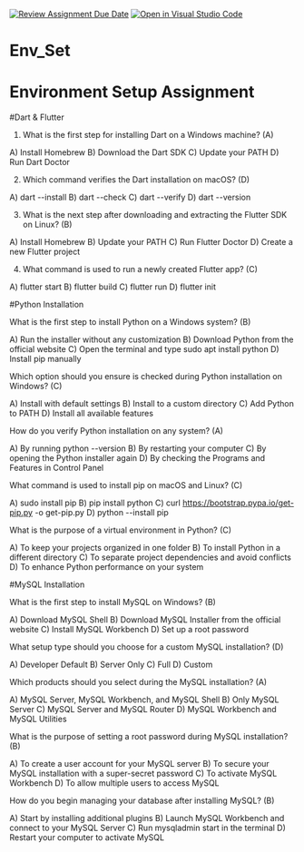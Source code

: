 [![Review Assignment Due Date](https://classroom.github.com/assets/deadline-readme-button-22041afd0340ce965d47ae6ef1cefeee28c7c493a6346c4f15d667ab976d596c.svg)](https://classroom.github.com/a/vnsr1XuU)
[![Open in Visual Studio Code](https://classroom.github.com/assets/open-in-vscode-2e0aaae1b6195c2367325f4f02e2d04e9abb55f0b24a779b69b11b9e10269abc.svg)](https://classroom.github.com/online_ide?assignment_repo_id=15794257&assignment_repo_type=AssignmentRepo)
# Env_Set

# Environment Setup Assignment

#Dart & Flutter

1. What is the first step for installing Dart on a Windows machine? (A)

A) Install Homebrew
B) Download the Dart SDK
C) Update your PATH
D) Run Dart Doctor


2. Which command verifies the Dart installation on macOS? (D)

A) dart --install
B) dart --check
C) dart --verify
D) dart --version


3. What is the next step after downloading and extracting the Flutter SDK on Linux? (B)

A) Install Homebrew
B) Update your PATH
C) Run Flutter Doctor
D) Create a new Flutter project


4. What command is used to run a newly created Flutter app? (C)

A) flutter start
B) flutter build
C) flutter run
D) flutter init


#Python Installation

What is the first step to install Python on a Windows system? (B)

A) Run the installer without any customization
B) Download Python from the official website
C) Open the terminal and type sudo apt install python
D) Install pip manually

Which option should you ensure is checked during Python installation on Windows? (C)

A) Install with default settings
B) Install to a custom directory
C) Add Python to PATH
D) Install all available features

How do you verify Python installation on any system? (A)

A) By running python --version
B) By restarting your computer
C) By opening the Python installer again
D) By checking the Programs and Features in Control Panel

What command is used to install pip on macOS and Linux? (C)
 
A) sudo install pip
B) pip install python
C) curl https://bootstrap.pypa.io/get-pip.py -o get-pip.py
D) python --install pip

What is the purpose of a virtual environment in Python? (C)

A) To keep your projects organized in one folder
B) To install Python in a different directory
C) To separate project dependencies and avoid conflicts
D) To enhance Python performance on your system

#MySQL Installation

What is the first step to install MySQL on Windows? (B)

A) Download MySQL Shell
B) Download MySQL Installer from the official website
C) Install MySQL Workbench
D) Set up a root password

What setup type should you choose for a custom MySQL installation? (D)

A) Developer Default
B) Server Only
C) Full
D) Custom

Which products should you select during the MySQL installation? (A)

A) MySQL Server, MySQL Workbench, and MySQL Shell
B) Only MySQL Server
C) MySQL Server and MySQL Router
D) MySQL Workbench and MySQL Utilities

What is the purpose of setting a root password during MySQL installation? (B)

A) To create a user account for your MySQL server
B) To secure your MySQL installation with a super-secret password
C) To activate MySQL Workbench
D) To allow multiple users to access MySQL

How do you begin managing your database after installing MySQL? (B)

A) Start by installing additional plugins
B) Launch MySQL Workbench and connect to your MySQL Server
C) Run mysqladmin start in the terminal
D) Restart your computer to activate MySQL
